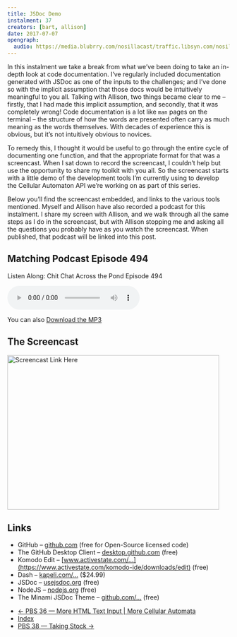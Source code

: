 ```yaml
---
title: JSDoc Demo
instalment: 37
creators: [bart, allison]
date: 2017-07-07
opengraph:
  audio: https://media.blubrry.com/nosillacast/traffic.libsyn.com/nosillacast/CCATP_2017_07_07.mp3
---
```


In this instalment we take a break from what we’ve been doing to take an in-depth look at code documentation. I’ve regularly included documentation generated with JSDoc as one of the inputs to the challenges; and I’ve done so with the implicit assumption that those docs would be intuitively meaningful to you all. Talking with Allison, two things became clear to me – firstly, that I had made this implicit assumption, and secondly, that it was completely wrong! Code documentation is a lot like `man` pages on the terminal – the structure of how the words are presented often carry as much meaning as the words themselves. With decades of experience this is obvious, but it’s not intuitively obvious to novices.

To remedy this, I thought it would be useful to go through the entire cycle of documenting one function, and that the appropriate format for that was a screencast. When I sat down to record the screencast, I couldn’t help but use the opportunity to share my toolkit with you all. So the screencast starts with a little demo of the development tools I’m currently using to develop the Cellular Automaton API we’re working on as part of this series.

Below you’ll find the screencast embedded, and links to the various tools mentioned. Myself and Allison have also recorded a podcast for this instalment. I share my screen with Allison, and we walk through all the same steps as I do in the screencast, but with Allison stopping me and asking all the questions you probably have as you watch the screencast. When published, that podcast will be linked into this post.

## Matching Podcast Episode 494

Listen Along: Chit Chat Across the Pond Episode 494

<audio controls src="https://media.blubrry.com/nosillacast/traffic.libsyn.com/nosillacast/CCATP_2017_07_07.mp3">Your browser does not support HTML 5 audio 🙁</audio>

You can also <a href="https://media.blubrry.com/nosillacast/traffic.libsyn.com/nosillacast/CCATP_2017_07_07.mp3?autoplay=0&loop=0&controls=1" >Download the MP3</a>

## The Screencast

<a href="https://www.youtube.com/watch?v=vXIocrKmfvE&feature=player_embedded" target="_blank"><img src="http://img.youtube.com/vi/vXIocrKmfvE/0.jpg"
alt="Screencast Link Here" width="480" height="350" /></a>

## Links

*   GitHub – [github.com](https://github.com/) (free for Open-Source licensed code)
*   The GitHub Desktop Client – [desktop.github.com](https://desktop.github.com/) (free)
*   Komodo Edit – [www.activestate.com/…](https://www.activestate.com/komodo-ide/downloads/edit) (free)
*   Dash – [kapeli.com/…](https://kapeli.com/dash) ($24.99)
*   JSDoc – [usejsdoc.org](http://usejsdoc.org/) (free)
*   NodeJS – [nodejs.org](https://nodejs.org/) (free)
*   The Minami JSDoc Theme – [github.com/…](https://github.com/Nijikokun/minami) (free)

 - [← PBS 36 — More HTML Text Input \| More Cellular Automata](pbs36)
 - [Index](index)
 - [PBS 38 — Taking Stock →](pbs38)